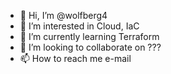 - 👋 Hi, I’m @wolfberg4
- 👀 I’m interested in Cloud, IaC
- 🌱 I’m currently learning Terraform
- 💞️ I’m looking to collaborate on ???
- 📫 How to reach me e-mail

<!---
wolfberg4/wolfberg4 is a ✨ special ✨ repository because its `README.md` (this file) appears on your GitHub profile.
You can click the Preview link to take a look at your changes.
--->
